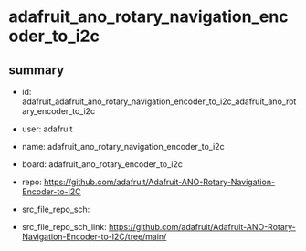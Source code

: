# adafruit_ano_rotary_navigation_encoder_to_i2c
 
## summary 
* id: adafruit_adafruit_ano_rotary_navigation_encoder_to_i2c_adafruit_ano_rotary_encoder_to_i2c
* user: adafruit
* name: adafruit_ano_rotary_navigation_encoder_to_i2c
* board: adafruit_ano_rotary_encoder_to_i2c
* repo: https://github.com/adafruit/Adafruit-ANO-Rotary-Navigation-Encoder-to-I2C



* src_file_repo_sch: 
* src_file_repo_sch_link: https://github.com/adafruit/Adafruit-ANO-Rotary-Navigation-Encoder-to-I2C/tree/main/




